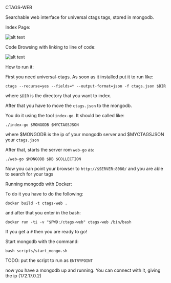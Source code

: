 CTAGS-WEB

Searchable web interface for universal ctags  tags, stored in mongodb.

Index Page:

![alt text](https://user-images.githubusercontent.com/37418/30763621-64415e04-9fe7-11e7-9d52-a352887f40aa.png "Index Page")

Code Browsing with linking to line of code:

![alt text](https://user-images.githubusercontent.com/37418/30763622-644487be-9fe7-11e7-8af6-f9dc731dbac2.png "Code Browsing")

How to run it:

First you need universal-ctags. As soon as it installed put it to run like:

```
ctags --recurse=yes --fields=* --output-format=json -f ctags.json $DIR
```

where ```$DIR``` is the directory that you want to index.

After that you have to move the ```ctags.json``` to the mongodb.

You do it using the tool ```index-go```. It should be called like:

```
./index-go $MONGODB $MYCTAGSJSON
```
where $MONGODB is the ip of your mongodb server and $MYCTAGSJSON your ```ctags.json```


After that, starts the server rom ```web-go``` as:

```./web-go $MONGODB $DB $COLLECTION```

Now you can point your browser to ```http://$SERVER:8080/``` and you are able to search for your tags



Running mongodb with Docker:

To do it you have to do the following:

```docker build -t ctags-web .```

and after that you enter in the bash:

```docker run -ti -v "$PWD:/ctags-web" ctags-web /bin/bash```

If you get a ```#``` then you are ready to go!

Start mongodb with the command:

```bash scripts/start_mongo.sh```

TODO: put the script to run as ```ENTRYPOINT```

now you have a mongodb up and running. You can connect with it, giving the ip (172.17.0.2)
